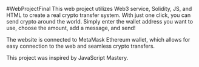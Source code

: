 #WebProjectFinal
This web project utilizes Web3 service, Solidity, JS, and HTML to create a real crypto transfer system.
With just one click, you can send crypto around the world. Simply enter the wallet address you want to use,
choose the amount, add a message, and send!

The website is connected to MetaMask Ethereum wallet, which allows for easy connection to the web and seamless crypto transfers.

This project was inspired by JavaScript Mastery.

